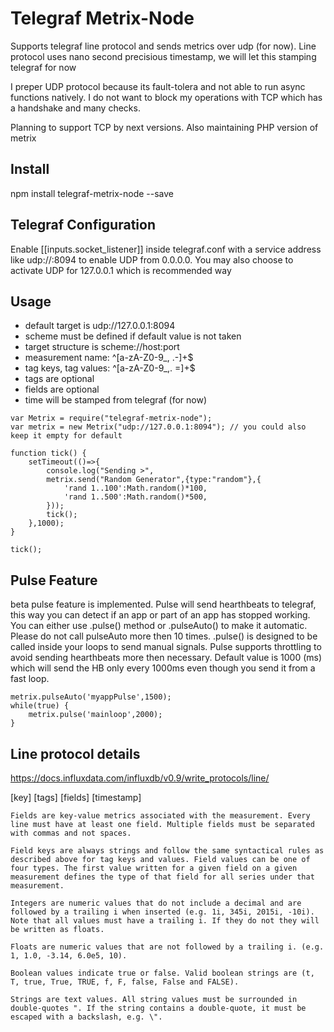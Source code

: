 # Telegraf Metrix-Node

Supports telegraf line protocol and sends metrics over udp (for now). Line protocol uses nano second precisious timestamp, we will let this stamping telegraf for now

I preper UDP protocol because its fault-tolera and not able to run async functions natively. I do not want to block my operations with TCP which has a handshake and many checks.

Planning to support TCP by next versions. Also maintaining PHP version of metrix

## Install

npm install telegraf-metrix-node --save

## Telegraf Configuration
Enable [[inputs.socket_listener]] inside telegraf.conf with a service address like udp://:8094 to enable UDP from 0.0.0.0. You may also choose to activate UDP for 127.0.0.1 which is recommended way

## Usage
- default target is udp://127.0.0.1:8094
- scheme must be defined if default value is not taken
- target structure is scheme://host:port
- measurement name: ^[a-zA-Z0-9_, .-]+$
- tag keys, tag values: ^[a-zA-Z0-9_,. =]+$
- tags are optional
- fields are optional
- time will be stamped from telegraf (for now)

```
var Metrix = require("telegraf-metrix-node");
var metrix = new Metrix("udp://127.0.0.1:8094"); // you could also keep it empty for default

function tick() {
    setTimeout(()=>{
        console.log("Sending >",
        metrix.send("Random Generator",{type:"random"},{
            'rand 1..100':Math.random()*100,
            'rand 1..500':Math.random()*500,
        }));
        tick();
    },1000);
}

tick();
```


## Pulse Feature
beta pulse feature is implemented. Pulse will send hearthbeats to telegraf, this way you can detect if an app or part of an app has stopped working. You can either use .pulse() method or .pulseAuto() to make it automatic. Please do not call pulseAuto more then 10 times. .pulse() is designed to be called inside your loops to send manual signals. Pulse supports throttling to avoid sending hearthbeats more then necessary. Default value is 1000 (ms) which will send the HB only every 1000ms even though you send it from a fast loop.

```
metrix.pulseAuto('myappPulse',1500);
while(true) {
    metrix.pulse('mainloop',2000);
}
```

## Line protocol details
https://docs.influxdata.com/influxdb/v0.9/write_protocols/line/

[key] [tags] [fields] [timestamp]

```
Fields are key-value metrics associated with the measurement. Every line must have at least one field. Multiple fields must be separated with commas and not spaces.

Field keys are always strings and follow the same syntactical rules as described above for tag keys and values. Field values can be one of four types. The first value written for a given field on a given measurement defines the type of that field for all series under that measurement.

Integers are numeric values that do not include a decimal and are followed by a trailing i when inserted (e.g. 1i, 345i, 2015i, -10i). Note that all values must have a trailing i. If they do not they will be written as floats.

Floats are numeric values that are not followed by a trailing i. (e.g. 1, 1.0, -3.14, 6.0e5, 10).

Boolean values indicate true or false. Valid boolean strings are (t, T, true, True, TRUE, f, F, false, False and FALSE).

Strings are text values. All string values must be surrounded in double-quotes ". If the string contains a double-quote, it must be escaped with a backslash, e.g. \".
```